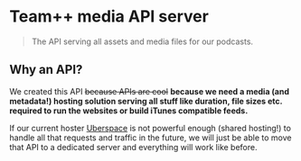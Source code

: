 # Team++ media API server

> The API serving all assets and media files for our podcasts.

## Why an API?

We created this API ~~because APIs are cool~~ **because we need a media (and metadata!) hosting solution serving all stuff like duration, file sizes etc. required to run the websites or build iTunes compatible feeds.**

If our current hoster [Uberspace](http://uberspace.de) is not powerful enough (shared hosting!) to handle all that requests and traffic in the future, we will just be able to move that API to a dedicated server and everything will work like before.